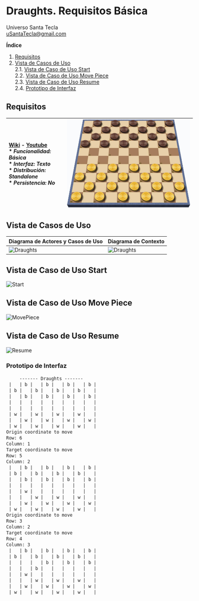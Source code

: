 # Draughts. Requisitos Básica
Universo Santa Tecla  
[uSantaTecla@gmail.com](mailto:uSantaTecla@gmail.com)

**Índice**

1. [Requisitos](#requisitos)
2. [Vista de Casos de Uso](#vista-de-casos-de-uso)  
   2.1. [Vista de Caso de Uso Start](#vista-de-caso-de-uso-start)  
   2.2. [Vista de Caso de Uso Move Piece](#vista-de-caso-de-uso-move-piece)  
   2.3. [Vista de Caso de Uso Resume](#vista-de-caso-de-uso-resume)   
   2.4. [Prototipo de Interfaz](#prototipo-de-interfaz)  

## Requisitos

| [Wiki](https://en.wikipedia.org/wiki/Mastermind_(board_game)) - [Youtube](https://www.youtube.com/watch?v=r-7R2sCW3Ro&ab_channel=wikiHow)<br/> * _Funcionalidad: **Básica**_<br/>  * _Interfaz: **Texto**_<br/>  * _Distribución: **Standalone**_<br/>  * _Persistencia: **No**_<br/> | ![Mastermind](../docs/images/draughts.jpg) | 
| :------- | :------: |  

## Vista de Casos de Uso

| Diagrama de Actores y Casos de Uso | Diagrama de Contexto |
|---|---|
| ![Draughts](./docs/diagrams/out/requirements/usecase.svg) | ![Draughts](./docs/diagrams/out/requirements/context.svg) |  

## Vista de Caso de Uso Start
![Start](./docs/diagrams/out/requirements/initial_usecase.svg)

## Vista de Caso de Uso Move Piece
![MovePiece](./docs/diagrams/out/requirements/movePiece_usecase.svg)

## Vista de Caso de Uso Resume
![Resume](./docs/diagrams/out/requirements/resume_usecase.svg)

### Prototipo de Interfaz

```
     ------- Draughts -------
 |   | b |   | b |   | b |   | b |
 | b |   | b |   | b |   | b |   |
 |   | b |   | b |   | b |   | b |
 |   |   |   |   |   |   |   |   |
 |   |   |   |   |   |   |   |   |
 | w |   | w |   | w |   | w |   |
 |   | w |   | w |   | w |   | w |
 | w |   | w |   | w |   | w |   |
Origin coordinate to move
Row: 6
Column: 1
Target coordinate to move
Row: 5
Column: 2
 |   | b |   | b |   | b |   | b |
 | b |   | b |   | b |   | b |   |
 |   | b |   | b |   | b |   | b |
 |   |   |   |   |   |   |   |   |
 |   | w |   |   |   |   |   |   |
 |   |   | w |   | w |   | w |   |
 |   | w |   | w |   | w |   | w |
 | w |   | w |   | w |   | w |   |
Origin coordinate to move
Row: 3
Column: 2
Target coordinate to move
Row: 4
Column: 3
 |   | b |   | b |   | b |   | b |
 | b |   | b |   | b |   | b |   |
 |   |   |   | b |   | b |   | b |
 |   |   | b |   |   |   |   |   |
 |   | w |   |   |   |   |   |   |
 |   |   | w |   | w |   | w |   |
 |   | w |   | w |   | w |   | w |
 | w |   | w |   | w |   | w |   | 
```

